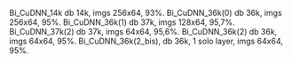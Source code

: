 Bi_CuDNN_14k db 14k, imgs 256x64, 93%.
Bi_CuDNN_36k(0) db 36k, imgs 256x64, 95%.
Bi_CuDNN_36k(1) db 37k, imgs 128x64, 95,7%.
Bi_CuDNN_37k(2) db 37k, imgs 64x64, 95,6%.
Bi_CuDNN_36k(2) db 36k, imgs 64x64, 95%.
Bi_CuDNN_36k(2_bis), db 36k, 1 solo layer, imgs 64x64, 95%.